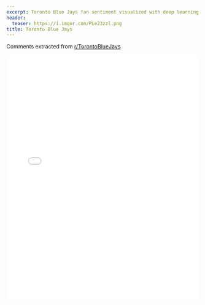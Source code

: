 ```yaml
---
excerpt: Toronto Blue Jays fan sentiment visualized with deep learning.
header:
  teaser: https://i.imgur.com/PLe23zzl.png
title: Toronto Blue Jays
---
```


Comments extracted from [r/TorontoBlueJays](https://reddit.com/r/TorontoBlueJays)
<iframe id="igraph" scrolling="no" style="border:none;" seamless="seamless" src="/plots/MLB/TOR.html" height="640" width="100%"></iframe>